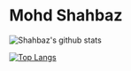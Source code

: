 # Mohd Shahbaz

![Shahbaz's github stats](https://github-readme-stats.vercel.app/api?username=mdshahbazsid&count_private=true&show_icons=true&hide_title=true)

[![Top Langs](https://github-readme-stats.vercel.app/api/top-langs/?username=mdshahbazsid&layout=compact&hide_title=true)](https://github.com/mdshahbazsid/magento2)
